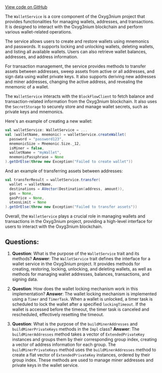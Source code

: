 [View code on GitHub](https://github.com/oxyg3nium/oxyg3nium/wallet/src/main/scala/org/oxyg3nium/wallet/service/WalletService.scala)

The `WalletService` is a core component of the Oxyg3nium project that provides functionalities for managing wallets, addresses, and transactions. It is designed to interact with the Oxyg3nium blockchain and perform various wallet-related operations.

The service allows users to create and restore wallets using mnemonics and passwords. It supports locking and unlocking wallets, deleting wallets, and listing all available wallets. Users can also retrieve wallet balances, addresses, and address information.

For transaction management, the service provides methods to transfer assets between addresses, sweep assets from active or all addresses, and sign data using wallet private keys. It also supports deriving new addresses and miner addresses, changing the active address, and revealing the mnemonic of a wallet.

The `WalletService` interacts with the `BlockFlowClient` to fetch balance and transaction-related information from the Oxyg3nium blockchain. It also uses the `SecretStorage` to securely store and manage wallet secrets, such as private keys and mnemonics.

Here's an example of creating a new wallet:

```scala
val walletService: WalletService = ...
val (walletName, mnemonic) = walletService.createWallet(
  password = "password123",
  mnemonicSize = Mnemonic.Size._12,
  isMiner = false,
  walletName = "myWallet",
  mnemonicPassphrase = None
).getOrElse(throw new Exception("Failed to create wallet"))
```

And an example of transferring assets between addresses:

```scala
val transferResult = walletService.transfer(
  wallet = walletName,
  destinations = AVector(Destination(address, amount)),
  gas = None,
  gasPrice = None,
  utxosLimit = None
).getOrElse(throw new Exception("Failed to transfer assets"))
```

Overall, the `WalletService` plays a crucial role in managing wallets and transactions in the Oxyg3nium project, providing a high-level interface for users to interact with the Oxyg3nium blockchain.
## Questions: 
 1. **Question**: What is the purpose of the `WalletService` trait and its methods?
   **Answer**: The `WalletService` trait defines the interface for a wallet service in the Oxyg3nium project. It provides methods for creating, restoring, locking, unlocking, and deleting wallets, as well as methods for managing wallet addresses, balances, transactions, and signing data.

2. **Question**: How does the wallet locking mechanism work in this implementation?
   **Answer**: The wallet locking mechanism is implemented using a `Timer` and `TimerTask`. When a wallet is unlocked, a timer task is scheduled to lock the wallet after a specified `lockingTimeout`. If the wallet is accessed before the timeout, the timer task is canceled and rescheduled, effectively resetting the timeout.

3. **Question**: What is the purpose of the `buildMinerAddresses` and `buildMinerPrivateKeys` methods in the `Impl` class?
   **Answer**: The `buildMinerAddresses` method takes a vector of `ExtendedPrivateKey` instances and groups them by their corresponding group index, creating a vector of address information for each group. The `buildMinerPrivateKeys` method uses the `buildMinerAddresses` method to create a flat vector of `ExtendedPrivateKey` instances, ordered by their group index. These methods are used to manage miner addresses and private keys in the wallet service.